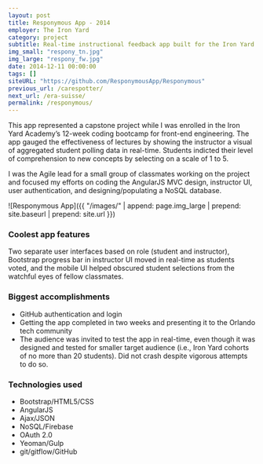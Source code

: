 ```yaml
---
layout: post
title: Responymous App - 2014
employer: The Iron Yard 
category: project
subtitle: Real-time instructional feedback app built for the Iron Yard
img_small: "respony_tn.jpg"
img_large: "respony_fw.jpg"
date: 2014-12-11 00:00:00
tags: []
siteURL: "https://github.com/ResponymousApp/Responymous"
previous_url: /carespotter/
next_url: /era-suisse/
permalink: /responymous/
---
```

This app represented a capstone project while I was enrolled in the Iron Yard Academy’s 12-week coding bootcamp for front-end engineering. The app gauged the effectiveness of lectures by showing the instructor a visual of aggregated student polling data in real-time. Students indicted their level of comprehension to new concepts by selecting on a scale of 1 to 5. 

I was the Agile lead for a small group of classmates working on the project and focused my efforts on coding the AngularJS MVC design, instructor UI, user authentication, and designing/populating a NoSQL database.

![Responymous App]({{ "/images/" | append: page.img_large | prepend: site.baseurl | prepend: site.url  }})

### Coolest app features
Two separate user interfaces based on role (student and instructor), Bootstrap progress bar in instructor UI moved in real-time as students voted, and the mobile UI helped obscured student selections from the watchful eyes of fellow classmates.

### Biggest accomplishments
* GitHub authentication and login
* Getting the app completed in two weeks and presenting it to the Orlando tech community 
* The audience was invited to test the app in real-time, even though it was designed and tested for smaller target audience (i.e., Iron Yard cohorts of no more than 20 students). Did not crash despite vigorous attempts to do so. 

### Technologies used
* Bootstrap/HTML5/CSS
* AngularJS
* Ajax/JSON
* NoSQL/Firebase
* OAuth 2.0
* Yeoman/Gulp
* git/gitflow/GitHub
